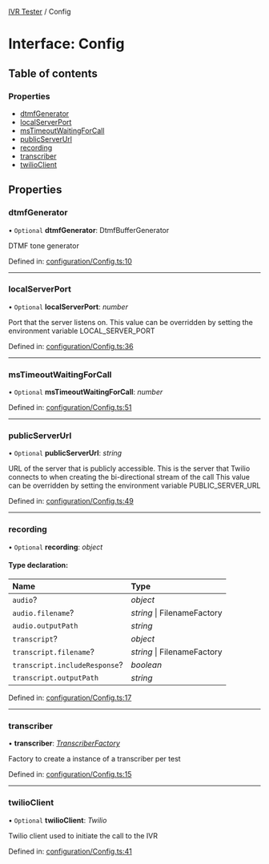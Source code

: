 [IVR Tester](../README.md) / Config

# Interface: Config

## Table of contents

### Properties

- [dtmfGenerator](config.md#dtmfgenerator)
- [localServerPort](config.md#localserverport)
- [msTimeoutWaitingForCall](config.md#mstimeoutwaitingforcall)
- [publicServerUrl](config.md#publicserverurl)
- [recording](config.md#recording)
- [transcriber](config.md#transcriber)
- [twilioClient](config.md#twilioclient)

## Properties

### dtmfGenerator

• `Optional` **dtmfGenerator**: DtmfBufferGenerator

DTMF tone generator

Defined in: [configuration/Config.ts:10](https://github.com/SketchingDev/ivr-tester/blob/cfb72a0/packages/ivr-tester/src/configuration/Config.ts#L10)

___

### localServerPort

• `Optional` **localServerPort**: *number*

Port that the server listens on.
This value can be overridden by setting the environment variable LOCAL_SERVER_PORT

Defined in: [configuration/Config.ts:36](https://github.com/SketchingDev/ivr-tester/blob/cfb72a0/packages/ivr-tester/src/configuration/Config.ts#L36)

___

### msTimeoutWaitingForCall

• `Optional` **msTimeoutWaitingForCall**: *number*

Defined in: [configuration/Config.ts:51](https://github.com/SketchingDev/ivr-tester/blob/cfb72a0/packages/ivr-tester/src/configuration/Config.ts#L51)

___

### publicServerUrl

• `Optional` **publicServerUrl**: *string*

URL of the server that is publicly accessible. This is the
server that Twilio connects to when creating the bi-directional
stream of the call
This value can be overridden by setting the environment variable PUBLIC_SERVER_URL

Defined in: [configuration/Config.ts:49](https://github.com/SketchingDev/ivr-tester/blob/cfb72a0/packages/ivr-tester/src/configuration/Config.ts#L49)

___

### recording

• `Optional` **recording**: *object*

#### Type declaration:

Name | Type |
:------ | :------ |
`audio`? | *object* |
`audio.filename`? | *string* \| FilenameFactory |
`audio.outputPath` | *string* |
`transcript`? | *object* |
`transcript.filename`? | *string* \| FilenameFactory |
`transcript.includeResponse`? | *boolean* |
`transcript.outputPath` | *string* |

Defined in: [configuration/Config.ts:17](https://github.com/SketchingDev/ivr-tester/blob/cfb72a0/packages/ivr-tester/src/configuration/Config.ts#L17)

___

### transcriber

• **transcriber**: [*TranscriberFactory*](transcriberfactory.md)

Factory to create a instance of a transcriber per test

Defined in: [configuration/Config.ts:15](https://github.com/SketchingDev/ivr-tester/blob/cfb72a0/packages/ivr-tester/src/configuration/Config.ts#L15)

___

### twilioClient

• `Optional` **twilioClient**: *Twilio*

Twilio client used to initiate the call to the IVR

Defined in: [configuration/Config.ts:41](https://github.com/SketchingDev/ivr-tester/blob/cfb72a0/packages/ivr-tester/src/configuration/Config.ts#L41)
